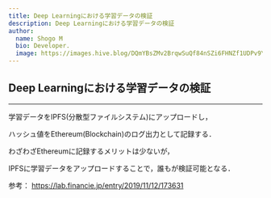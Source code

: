```yaml
---
title: Deep Learningにおける学習データの検証
description: Deep Learningにおける学習データの検証
author:
  name: Shogo M
  bio: Developer.
  image: https://images.hive.blog/DQmYBsZMv2BrqwSuQf84nSZi6FHNZf1UDPv9YzqTo7w5qjw/IMG_0435.JPG
---
```


## Deep Learningにおける学習データの検証

---

学習データをIPFS(分散型ファイルシステム)にアップロードし，

ハッシュ値をEthereum(Blockchain)のログ出力として記録する．

わざわざEthereumに記録するメリットは少ないが，

IPFSに学習データをアップロードすることで，誰もが検証可能となる．

参考：
https://lab.financie.jp/entry/2019/11/12/173631